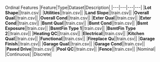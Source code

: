 Ordinal Features
|Feature|Type|Dataset|Description|
|---|---|---|---|
|**Lot Shape**||train.csv||
|**Utilities**||train.csv||
|**Land Slope**||train.csv||
|**Overall Qual**||train.csv||
|**Overall Cond**||train.csv||
|**Exter Qual**||train.csv||
|**Exter Cond**||train.csv||
|**Bsmt Qual**||train.csv||
|**Bsmt Cond**||train.csv||
|**Bsmt Exposure**||train.csv||
|**BsmtFin Type 1**||train.csv||
|**BsmtFin Type 2**||train.csv||
|**Heating QC**||train.csv||
|**Electrical**||train.csv||
|**Kitchen Qual**||train.csv||
|**Functional**||train.csv||
|**Fireplace Qu**||train.csv||
|**Garage Finish**||train.csv||
|**Garage Qual**||train.csv||
|**Garage Cond**||train.csv||
|**Paved Drive**||train.csv||
|**Pool QC**||train.csv||
|**Fence**||train.csv||
|Nominal|
|Continuous|
|Discrete|
